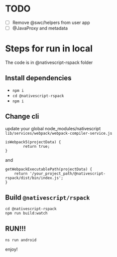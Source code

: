 # TODO
-  [ ] Remove @swc/helpers from user app
-  [ ] @JavaProxy and metadata

# Steps for run in local
The code is in @nativescript-rspack folder

## Install dependencies
- `npm i`
- `cd @nativescript-rspack`
- `npm i`


## Change cli

update your global node_modules/nativescript `lib/services/webpack/webpack-compiler-service.js`
```
isWebpack5(projectData) {
        return true;
}
```

and

```
getWebpackExecutablePath(projectData) {
    return '/your_project_path/@nativescript-rspack/dist/bin/index.js';
}

```

## Build `@nativescript/rspack`
```
cd @nativescript-rspack
npm run build:watch
```

## RUN!!!
`ns run android`

enjoy!
